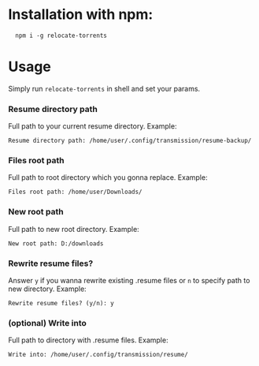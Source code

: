 # Installation with npm:
```shell
  npm i -g relocate-torrents
```
# Usage
Simply run `relocate-torrents` in shell and set your params.
### Resume directory path
Full path to your current resume directory. Example:
```
Resume directory path: /home/user/.config/transmission/resume-backup/
```
### Files root path
Full path to root directory which you gonna replace. Example:
```
Files root path: /home/user/Downloads/
```
### New root path
Full path to new root directory. Example:
```
New root path: D:/downloads
```
### Rewrite resume files?
Answer `y` if you wanna rewrite existing .resume files or `n` to specify path to new directory. Example:
```
Rewrite resume files? (y/n): y
```
### (optional) Write into
Full path to directory with .resume files. Example:
```
Write into: /home/user/.config/transmission/resume/
